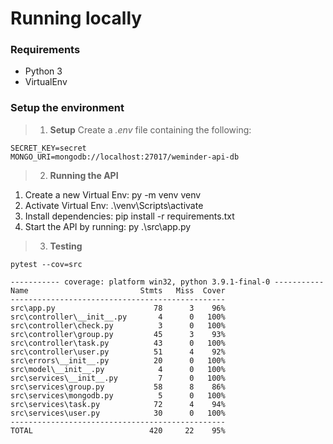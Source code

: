 # Running locally

### Requirements  
- Python 3
- VirtualEnv

### Setup the environment

> 1. **Setup**
Create a *.env* file containing the following:

```
SECRET_KEY=secret
MONGO_URI=mongodb://localhost:27017/weminder-api-db
```

> 2. **Running the API**

1. Create a new Virtual Env: py -m venv venv
2. Activate Virtual Env: .\venv\Scripts\activate
2. Install dependencies: pip install -r requirements.txt
3. Start the API by running: py .\src\app.py

> 3. **Testing**

```
pytest --cov=src

----------- coverage: platform win32, python 3.9.1-final-0 -----------
Name                         Stmts   Miss  Cover
------------------------------------------------
src\app.py                      78      3    96%
src\controller\__init__.py       4      0   100%
src\controller\check.py          3      0   100%
src\controller\group.py         45      3    93%
src\controller\task.py          43      0   100%
src\controller\user.py          51      4    92%
src\errors\__init__.py          20      0   100%
src\model\__init__.py            4      0   100%
src\services\__init__.py         7      0   100%
src\services\group.py           58      8    86%
src\services\mongodb.py          5      0   100%
src\services\task.py            72      4    94%
src\services\user.py            30      0   100%
------------------------------------------------
TOTAL                          420     22    95%
```